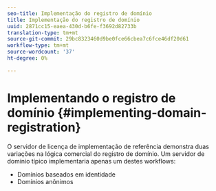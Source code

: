 ```yaml
---
seo-title: Implementação do registro de domínio
title: Implementação do registro de domínio
uuid: 2871cc15-eaea-430d-b6fe-f3692d82733b
translation-type: tm+mt
source-git-commit: 29bc8323460d9be0fce66cbea7c6fce46df20d61
workflow-type: tm+mt
source-wordcount: '37'
ht-degree: 0%

---
```



# Implementando o registro de domínio {#implementing-domain-registration}

O servidor de licença de implementação de referência demonstra duas variações na lógica comercial do registro de domínio. Um servidor de domínio típico implementaria apenas um destes workflows:

* Domínios baseados em identidade
* Domínios anônimos

